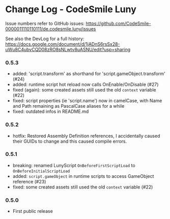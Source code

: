 # Change Log - CodeSmile Luny

Issue numbers refer to GitHub issues:
https://github.com/CodeSmile-0000011110110111/de.codesmile.luny/issues

See also the DevLog for a full history:
https://docs.google.com/document/d/1jADnS6rsSx28-uWu8C4ubvCQD08zRO8sNLwtv8uASNU/edit?usp=sharing


### 0.5.3

- added: 'script.transform' as shorthand for 'script.gameObject.transform' (#24)
- added: runtime script hot reload now calls OnEnable/OnDisable (#27)
- fixed (again): some created assets still used the old `context` variable (#22)
- fixed: script properties (ie 'script.name') now in camelCase, with Name and Path remaining as PascalCase aliases for a while
- fixed: outdated infos in README.md

### 0.5.2

- hotfix: Restored Assembly Definition references, I accidentally caused their GUIDs to change and this caused compile errors.

### 0.5.1
 
- breaking: renamed LunyScript `OnBeforeFirstScriptLoad` to `OnBeforeInitialScriptLoad` 
- added: `script.gameObject` in runtime scripts to access GameObject reference (#23)
- fixed: some created assets still used the old `context` variable (#22)

### 0.5.0

- First public release

